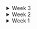 <details>
<summary>Week 3</summary>

# 📍 09.11(13th)

### 오늘 한 것

-   postman을 통해 테스트를 한 후, 구현
-   백엔드와 실시간으로 소통하며 개발 진행
-   원활한 소통으로 오류 즉시 해결
-   방생성 restAPI 연동
-   api 상수 설정 및 엔드 포인트 추가
-   api 에러 핸들링 함수 구현
-   axios 인스턴스 설정 및 인터셉터 추가
-   방생성으로 받은 난수 input에 바로 입력
-   팀미팅
-   발표 구성 및 내용 준비

### 내일 할 일

-   더 나은 기획을 위한 회의
-   발표자, 서브발표자 명단과 발표 ppt 제출
-   모듈형 특강(9:30~11:30)
-   전문가 리뷰(프로젝트 소개와 사전질문 작성) 4시까지 제출

### 느낀점
-   일정에 지장이 없게끔 데일리 스크럼 때, 서로 자잘한 일정까지 공유를 해야겠습니다.
-   게임맵을 적절히 활용하기, 전체적인 컨셉을 스토리와 일치시키기, 캐릭터 행동의 타당성 부여하기 등 게임 시나리오에서 모든 것들을 고려하면서 고민해야겠습니다.

---

# 📍 09.10(12th)

### 오늘 한 것

-   휴무일에 개발 참여가능한 인원을 파악
-   최종발표일까지의 전체적인 일정관리를 다같이 논의
-   WebSocket 메세지 규약에 대해 백엔드와 소통
-   작업 시에 우선적으로 필요한 API를 백엔에 요청
-   UCC 담당과 관련해서 빠르게 논의

### 내일 할 일

-   코치님과의 팀미팅(10:00~11:00)
-   코치님의 컨펌 후, 에셋 구매
-   WebSocket 메세지 규약 내용 관련하여 뒷단과 얘기나누기
-   발표준비

### 느낀점

-   주말에 각자 해오기로 한 과업 정리가 잘 안되어서 속상했다..
-   현타가 올 때가 많고 이게 맞나 싶을 때가 있지만 일단 하는 데까진 해야겠다..
-   캐릭터의 움직임에 따라 서버와 어떻게 데이터를 주고받을지 많은 소통을 해야겠다.

---

# 📍 09.09(11th)

### 오늘 한 것

-   에셋 찾기
-   과업 정리
-   유튜브 보며 로컬에서 브랜치를 따서 RTF 적용하며 공부
-   게임의 전체적인 로직 다같이 바로잡기

### 내일 할 일

-   코치님과의 팀미팅(10:00~11:00)
-   코치님의 컨펌 후, 에셋 구매
-   WebSocket 메세지 규약 내용 관련하여 뒷단과 얘기나누기

### 느낀점

-   주말에 각자 해오기로 한 과업 정리가 잘 안되어서 속상했다..
-   현타가 올 때가 많고 이게 맞나 싶을 때가 있지만 일단 하는 데까진 해야겠다..
-   캐릭터의 움직임에 따라 서버와 어떻게 데이터를 주고받을지 많은 소통을 해야겠다.

</details>

<details>
<summary>Week 2</summary>

# 📍 09.08(extra)

### 오늘 한 것

-   과업 리스트 상세 정리
-   WebSocket 메세지 규약 작성

### 느낀점

-   어려운 작업은 아닌데 시간이 많이 드는 일들은 각자 개인시간에 한 후, 스크럼이나 내부회의를 할 때 해온 일들을 바탕으로 얘기를 나누는 방식이 작업시간이 별로 남지 않는 우리에게 적합하다고 생각한다.
-   이번 주말에 플젝에 대해서 팀원들과 얘기를 나누자고 한 것이 처음인데 다들 싫은 내색없이 제안한 작업방식에 동의를 해줘서 고마움을 느꼈다..
-   메세지 규약을 작성하는 데에 있어서 turn제가 아닌 주식거래 개장시간에 맞춰 캐릭터들이 줄 서는 방식으로 바뀌다 보니 이전에 작성했던 상당부분들이 수정되었다. 그래도 3D와 게임적인 요소를 더 잘 활용하는 시스템으로 바뀐 것 같아 다행이다. 또한, 규약을 작성하다보니 신경쓰지 않고 넘어갔던 부분들까지 로직을 확실히 해야겠다는 생각이 들었다.
-   예외적인 부분까지 다 고려하지 못한 것 같아 앞으로도 메세지 규약을 업데이트 해야할 것 같다.

---

# 📍 09.07(extra)

### 오늘 한 것

-   한나,다현,현재,가은 비대위 음성회의
    -   기술 선정과 관련한 재논의
    -   배경 에셋 선정과 각 거래행위를 할 수 있는 NPC, 해당 내부배경 등의 에셋 선정(구매는 코치님들과의 미팅 후 할 예정)

### 느낀점

-   앞으로 3주 밖에 남지 않아 조급한 감이 있는데 주말에 기획적인 부분 논의가 잘 이뤄져서 안도

---

# 📍 09.06(10th)

### 오늘 한 것

-   프론트엔드 프로젝트 초기 설정 prettier추가 설정
-   WebSocket관련 Message 규약 작성
-   프론트 팀원들과 초기 세팅 내용 공유

### 주말에 할 것

-   기술스택에 대해 팀원들과 논의하여 결정하기(아직 말안했지만,,내일 팀원들에게 회의 제안예정,,ㅎ)
-   컨셉을 정하고 그에 맞는 에셋 검색하기(굳이 화려하고 복잡한 배경이 아니어도 오브젝트로 변주를 줘서 충분히 재밌는 게임을 만들 수 있고, 표현하고자 하는 것을 구현할 수 있다는 점을 인지하자!)
-   게임적인 요소가 잘 드러나는 로직 생각해보기

### 차주 월요일 할 일

-   코치님과의 팀미팅(15:00~16:00)
-   RTF 공부하기(미정)

### 느낀점

-   3D 특성에 맞고 주제에 어울리는 UI를 구현하는 데에 있어 미흡했다고 생각한다.
-   포폴에서 노력한 결과가 잘 보여질 수 있는, 나의 역량이 잘 드러날 수 있는 프로젝트를 하기 위해 고민해야겠다!

---

# 📍 09.05(9th)

### 오늘 한 것

-   과업 정리하기
-   메인 에셋 선정
-   프론트엔드 프로젝트 초기 설정
-   프론트엔드,벡엔드 인원별 분담 할 역할 정리

### 내일 할 일

-   메인 에셋 구매하기
-   UI 서브에셋 검색하기
-   WebSocket관련 Message 규약 작성
-   RTF 공부하기

### 느낀점

-   사소한 작업이라도 과업을 리스트로 정리하여 정리한 내용을 바탕으로 역할 분담을 해야겠다.

---

# 📍 09.04(8th)

### 오늘 한 것

-   에셋 검색
-   디자인 컨셉 잡기
-   디자인 2D 느낌 전면 수정
-   상윤코치, 재형코치님과의 비대위..
    -   한 화면에 너무 많은 정보를 담지 말자
    -   유저가 알 필요없는 부분은 덜어내자
    -   보드게임 느낌에서 벗어나자
    -   카메라 시점 변화로 보다 동적으로 화면을 구성하자
    -   룰, UI 어렵지 않게 보여지게 하기

### 내일 할 일

-   UI 에셋 구매하기
-   프론트 역할분담
-   백엔드와 함께 기능명세서 작성
-   WebSocket관련 Message 규약 작성

### 느낀점

-   3D로 유저에게 게임을 어떻게 과도한 정보없이, 저렴한 서비스처럼 보이지 않게 할 지 고민해봐야겠다.
-   RTF 공부를 시작해야겠다.

---

# 📍 09.03(7th)

### 오늘 한 것

-   컨설턴트님, 코치님과 팀미팅 진행(1~2시)
-   상윤코치님께 FE 관련 보드게임 작업의 우선순위, 사용기술에 대한 조언받음
    -   로그인, 게임 대기방 어떻게 할 지
-   프론트 사용기술 논의 후, 3D React Three Fiber 기술스택 선정
-   "특화 2반 프로젝트 현황" 세부항목 추가 및 수정
    -   프론트 주요 기술 스택
    -   AI 활용 기술
-   기능명세서 작업 이전, 순서도 작성 제안
-   디자인 컨셉 및 UI 에셋 검색

### 내일 할 일

-   UI 에셋 구매하기
-   프론트 역할분담
-   백엔드와 함께 기능명세서 작성
-   WebSocket관련 Message 규약 작성

### 느낀점

-   조금이라도 가시적인 UI 작업이 이뤄지면 바로 컨님, 코치님께 보여드리자
    -   우리가 옳은 방향으로 가고 있는가,,
-   포지션 별로 자리를 바꾸고 논의를 하니 소통이 더 수월해졌다.
-   무엇보다 가장 중요한 것은 게임은 재밌어야 한다!!
-   플레이 시간이 긴 만큼 유저가 흥미를 잃지 않도록 UI으로 신경써야 한다.

---

# 📍 09.02(6th)

### 오늘 한 것

-   디벨롭한 주제에 대한 자료조사 및 기획 구체화
-   지라 이슈 생성
-   상윤코치님께 FE 관련 보드게임 설계 및 역할분담 등에 관한 조언받음
-   피그마로 기존의 보드게임 구현중
-   "특화 2반 프로젝트 현황" 작성
    -   서비스 설명/주요기능
    -   프로젝트의 특장점(기능 관점)
    -   프로젝트의 차별점/독창성(기술 관점)
    -   역할별 담당자
    -   프론트 프레임워크
    -   백엔드 프레임워크
    -   DB
    -   주요 기술 스택

### 내일 할 일

-   컨설턴트님, 코치님과 팀미팅 진행(1~2시)
-   기능 명세서 작성
-   프론트 2D/3D 구현 방법 논의
-   와이어프레임 작업
-   API 연동규격서
-   ERD 작성

</details>

<details>
<summary>Week 1</summary>

# 📍 08.30(5th)

### 팀미팅 피드백

-   주식 시뮬레이션 기반 마피아 게임
    -   너무 단순한 느낌
    -   주식시장의 원리, 주가조작 방법, 마피아 세력 등에 대한 공부가 필요
    -   각 역할(롤)들에 대한 연구가 더 필요
        -   기자가 개미가 될 수 있음
        -   외국인 개인 차명 계좌
    -   사용자의 흥미를 끌 수 있도록 전체적으로 스토리라인을 탄탄하게 만들기
    -   게임 로직을 더 짜임새있게 고민하고 설계해야함
    -   사용자에게 너무 자율성을 주지말기

### 오늘 한 것

-   팀미팅 후, 주제 구체화
-   특화 프로젝트 주제를 게임으로 하셨던 김재형 실습코치님과의 미팅
-   해당 주제에 맞는 기술스택 논의
-   kdt 회고
-   금융 관련 보드게임의 흐름과 룰 숙지를 위해 팀원들과 직접 보드게임하러 가기

### 보드게임 후 느낀점

-   주식과 관련한 보드게임을 하면서 주가변동이나 매수/매도 시 차익계산을 할 때, 시간이 많이 소요된다는 것을 느꼈다.
-   웹 게임을 만들면 해당하는 부분들이 로직 상 빠르게 처리가 되기 때문에 온전히 게임에 집중할 수 있는 몰입도가 높아질 것이라고 생각한다.
-   동적인 애니메이션 처리를 어떻게 할 지, 각 카드나 말들의 레이아웃을 어디에 위치시킬지 UI에 대한 논의를 월요일에 팀원들과 해야겠다.

---

# 📍 08.29(4th)

### 프로젝트 주제 회의 및 구체화

-   주식 시뮬레이션 기반 마피아 게임
    -   게임 참여자들에게 랜덤으로 role을 부여
    -   정해진 rule에 따라 이익과 손실을 고려하여 투자
    -   모의주식시장에서 각자의 승리조건에 맞게 롤플레잉

### 내일 일정

1. 한시 팀미팅

### 해야할 것

-   정해진 주제를 기반으로 설계 및 문서화 작업
    -   Zira 이슈생성하기
    -   기능명세서 작성
    -   간트차트 작성
    -   kdt 회고
    -   해당 주제에 맞는 기술스택 논의
    -   ERD 작성
    -   디자인 컨셉 논의

### 전문가 리뷰 후 느낀점

-   사용자 입장에서 문제점을 고민하고 그것을 어떻게 해결하기 위해 노력하는지가 중요하다. 그러므로 항상 더 나은 코드를 고민하고 개선하며 설계, 구현을 해야겠다.

---

# 📍 08.28(3rd)

### 프로젝트 주제 회의

-   핀테크 프로젝트 기획 보고서: 향수 추천 사이트
-   핀테크 다이어리 앱

### 내일 일정

1. 열시반 팀미팅
2. 열두시반 전문가 리뷰

### 해야할 것

-   팀미팅 전까지 주제를 구체화할 것

### 데일리컨텐츠에서 느낀점

-   전체적인 일정을 크게 잡은 후, 주별이나 일별 계획을 작성하자

---

# 📍 08.27(2nd)

### 프로젝트 주제 회의 및 2차 팀미팅 진행

-   아이들 대상의 주식 시뮬레이션 게임
-   프리랜서 자산, 세금 관리 서비스
-   탈북민을 위한 지원금 안내, 금융용어 교육, 원활한 송금서비스
-   클린 주택 임차인/임대인 플랫폼
-   체크리스트 기반 결제 관리 서비스 디벨롭안

### 느낀점

-   주제를 추려서 팀원들과 하나의 기획을 더 깊이 고민해야겠다.
-   새로운 주제를 계속 모색하기 보다는 기존에 존재하는 비슷한 서비스라도 분명한 차별점을 어떻게 만들지를 고민할 필요가 있다고 생각한다.
-   누군가에게는 꼭 필요한 서비스인데 존재하지 않는 서비스를 더 생각해봐야겠다.

### 오늘 완료한 사항

1. 목요일의 특화 전문가 리뷰를 위한 ppt 질문 취합 및 작성
2. 지라 이슈 생성

---

# 📍 08.26(1st)

### 초기 기획 회의

### 주제 아이디어

-   모의 투자 컨셉의 보드게임
-   덕질 관련 금전 거래 관리 서비스
-   기부 및 모금 관련 후원 내역 투명성 제공 서비스
-   체크리스트 기반 결제 관리 서비스

### 피드백

팀원들과의 회의에서 위 주제들에 대해 논의했으며, 컨설턴트님과 코치님과의 팀미팅을 통해 미처 고려하지 못했던 부분들을 확인할 수 있었습니다.
이후 피드백을 바탕으로 기존 주제를 보완하고, 새로운 아이디어도 모색했습니다.

---

</details>
